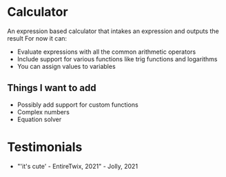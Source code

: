 # Calculator
 An expression based calculator that intakes an expression and outputs the result
 For now it can:
- Evaluate expressions with all the common arithmetic operators
- Include support for various functions like trig functions and logarithms 
- You can assign values to variables
 
## Things I want to add

 - Possibly add support for custom functions
 - Complex numbers
 - Equation solver


# Testimonials 
 - "'it's cute' - EntireTwix, 2021" - Jolly, 2021
 
